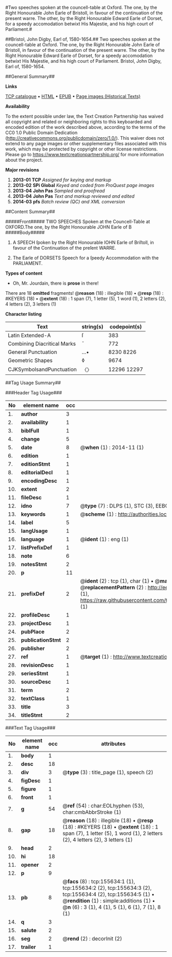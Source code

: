 #Two speeches spoken at the councell-table at Oxford. The one, by the Right Honourable John Earle of Bristoll, in favour of the continuation of the present warre. The other, by the Right Honourable Edward Earle of Dorset, for a speedy accomodation betwixt His Majestie, and his high court of Parliament.#

##Bristol, John Digby, Earl of, 1580-1654.##
Two speeches spoken at the councell-table at Oxford. The one, by the Right Honourable John Earle of Bristoll, in favour of the continuation of the present warre. The other, by the Right Honourable Edward Earle of Dorset, for a speedy accomodation betwixt His Majestie, and his high court of Parliament.
Bristol, John Digby, Earl of, 1580-1654.

##General Summary##

**Links**

[TCP catalogue](http://www.ota.ox.ac.uk/tcp/)  • 
[HTML](http://tei.it.ox.ac.uk/tcp/Texts-HTML/free/A77/A77539.html)  • 
[EPUB](http://tei.it.ox.ac.uk/tcp/Texts-EPUB/free/A77/A77539.epub) • 
[Page images (Historical Texts)](https://historicaltexts.jisc.ac.uk/eebo-99871376e)

**Availability**

To the extent possible under law, the Text Creation Partnership has waived all copyright and related or neighboring rights to this keyboarded and encoded edition of the work described above, according to the terms of the CC0 1.0 Public Domain Dedication (http://creativecommons.org/publicdomain/zero/1.0/). This waiver does not extend to any page images or other supplementary files associated with this work, which may be protected by copyright or other license restrictions. Please go to https://www.textcreationpartnership.org/ for more information about the project.

**Major revisions**

1. __2013-01__ __TCP__ *Assigned for keying and markup*
1. __2013-02__ __SPi Global__ *Keyed and coded from ProQuest page images*
1. __2013-04__ __John Pas__ *Sampled and proofread*
1. __2013-04__ __John Pas__ *Text and markup reviewed and edited*
1. __2014-03__ __pfs__ *Batch review (QC) and XML conversion*

##Content Summary##

#####Front#####
TWO SPEECHES Spoken at the Councell-Table at OXFORD.The one, by the Right Honourable JOHN Earle of B
#####Body#####

1. A SPEECH ſpoken by the Right Honourable IOHN Earle of Briſtoll, in favour of the Continuation of the preſent WARRE.

1. The Earle of DORSETS Speech for a ſpeedy Accommodation with the PARLIAMENT.

**Types of content**

  * Oh, Mr. Jourdain, there is **prose** in there!

There are 18 **omitted** fragments! 
 @__reason__ (18) : illegible (18)  •  @__resp__ (18) : #KEYERS (18)  •  @__extent__ (18) : 1 span (7), 1 letter (5), 1 word (1), 2 letters (2), 4 letters (2), 3 letters (1)

**Character listing**


|Text|string(s)|codepoint(s)|
|---|---|---|
|Latin Extended-A|ſ|383|
|Combining             Diacritical Marks|̄|772|
|General Punctuation|…•|8230 8226|
|Geometric Shapes|◊|9674|
|CJKSymbolsandPunctuation|〈〉|12296 12297|

##Tag Usage Summary##

###Header Tag Usage###

|No|element name|occ|attributes|
|---|---|---|---|
|1.|__author__|3||
|2.|__availability__|1||
|3.|__biblFull__|1||
|4.|__change__|5||
|5.|__date__|8| @__when__ (1) : 2014-11 (1)|
|6.|__edition__|1||
|7.|__editionStmt__|1||
|8.|__editorialDecl__|1||
|9.|__encodingDesc__|1||
|10.|__extent__|2||
|11.|__fileDesc__|1||
|12.|__idno__|7| @__type__ (7) : DLPS (1), STC (3), EEBO-CITATION (1), PROQUEST (1), VID (1)|
|13.|__keywords__|1| @__scheme__ (1) : http://authorities.loc.gov/ (1)|
|14.|__label__|5||
|15.|__langUsage__|1||
|16.|__language__|1| @__ident__ (1) : eng (1)|
|17.|__listPrefixDef__|1||
|18.|__note__|6||
|19.|__notesStmt__|2||
|20.|__p__|11||
|21.|__prefixDef__|2| @__ident__ (2) : tcp (1), char (1)  •  @__matchPattern__ (2) : ([0-9\-]+):([0-9IVX]+) (1), (.+) (1)  •  @__replacementPattern__ (2) : http://eebo.chadwyck.com/downloadtiff?vid=$1&page=$2 (1), https://raw.githubusercontent.com/textcreationpartnership/Texts/master/tcpchars.xml#$1 (1)|
|22.|__profileDesc__|1||
|23.|__projectDesc__|1||
|24.|__pubPlace__|2||
|25.|__publicationStmt__|2||
|26.|__publisher__|2||
|27.|__ref__|1| @__target__ (1) : http://www.textcreationpartnership.org/docs/. (1)|
|28.|__revisionDesc__|1||
|29.|__seriesStmt__|1||
|30.|__sourceDesc__|1||
|31.|__term__|2||
|32.|__textClass__|1||
|33.|__title__|3||
|34.|__titleStmt__|2||


###Text Tag Usage###

|No|element name|occ|attributes|
|---|---|---|---|
|1.|__body__|1||
|2.|__desc__|18||
|3.|__div__|3| @__type__ (3) : title_page (1), speech (2)|
|4.|__figDesc__|1||
|5.|__figure__|1||
|6.|__front__|1||
|7.|__g__|54| @__ref__ (54) : char:EOLhyphen (53), char:cmbAbbrStroke (1)|
|8.|__gap__|18| @__reason__ (18) : illegible (18)  •  @__resp__ (18) : #KEYERS (18)  •  @__extent__ (18) : 1 span (7), 1 letter (5), 1 word (1), 2 letters (2), 4 letters (2), 3 letters (1)|
|9.|__head__|2||
|10.|__hi__|18||
|11.|__opener__|2||
|12.|__p__|9||
|13.|__pb__|8| @__facs__ (8) : tcp:155634:1 (1), tcp:155634:2 (2), tcp:155634:3 (2), tcp:155634:4 (2), tcp:155634:5 (1)  •  @__rendition__ (1) : simple:additions (1)  •  @__n__ (6) : 3 (1), 4 (1), 5 (1), 6 (1), 7 (1), 8 (1)|
|14.|__q__|3||
|15.|__salute__|2||
|16.|__seg__|2| @__rend__ (2) : decorInit (2)|
|17.|__trailer__|1||
